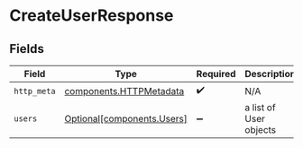 # CreateUserResponse


## Fields

| Field                                                              | Type                                                               | Required                                                           | Description                                                        |
| ------------------------------------------------------------------ | ------------------------------------------------------------------ | ------------------------------------------------------------------ | ------------------------------------------------------------------ |
| `http_meta`                                                        | [components.HTTPMetadata](../../models/components/httpmetadata.md) | :heavy_check_mark:                                                 | N/A                                                                |
| `users`                                                            | [Optional[components.Users]](../../models/components/users.md)     | :heavy_minus_sign:                                                 | a list of User objects                                             |